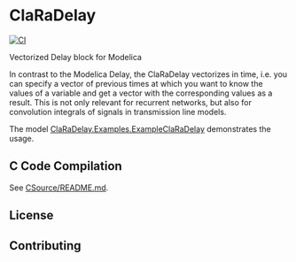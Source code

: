 # ClaRaDelay

[![CI](https://github.com/xrg-simulation/ClaRaDelay/actions/workflows/ci.yml/badge.svg)](https://github.com/xrg-simulation/ClaRaDelay/actions/workflows/ci.yml)

Vectorized Delay block for Modelica

In contrast to the Modelica Delay, the ClaRaDelay vectorizes in time, i.e. you
can specify a vector of previous times at which you want to know the values of a
variable and get a vector with the corresponding values as a result. This is not
only relevant for recurrent networks, but also for convolution integrals of
signals in transmission line models.

The model
[ClaRaDelay.Examples.ExampleClaRaDelay](ClaRaDelay\Examples\ExampleClaRaDelay.mo)
demonstrates the usage.

## C Code Compilation

See [CSource/README.md](./CSource/README.md).

## License

## Contributing
